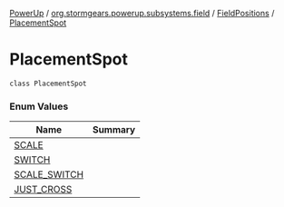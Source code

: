 [PowerUp](../../../index.md) / [org.stormgears.powerup.subsystems.field](../../index.md) / [FieldPositions](../index.md) / [PlacementSpot](./index.md)

# PlacementSpot

`class PlacementSpot`

### Enum Values

| Name | Summary |
|---|---|
| [SCALE](-s-c-a-l-e.md) |  |
| [SWITCH](-s-w-i-t-c-h.md) |  |
| [SCALE_SWITCH](-s-c-a-l-e_-s-w-i-t-c-h.md) |  |
| [JUST_CROSS](-j-u-s-t_-c-r-o-s-s.md) |  |
